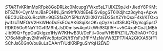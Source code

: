 $START$vKRImMpRFpk8GoDRLkc0McupgYWxx5sL7lJIXZ9pJxI+JiedY8PKMtbTSZfK+OynMmJBaPOHNLjSm9hfKVd8EeBlSv6pgST6iXdjhcz3qyhq+Apxw6BC3UEboXuRczWt+9QESfaZ0Y5PkzW2li0KIYzED25sXZYhQsxF4kl/KTOxojwifzcTMFOrV2HkWHoDcEsEOqAK6SqiXsOK+qOyzVLdfSRJQFDyVcg5pst7RDK05Oo9NaYTGvRM9hLJsD0mIsw4qoUkWh98QfI5H+v5C4xoFCoJLMBhJIb99Q+FgpOuQkIgzo1HyW7KHwB3U/DcFjl+0oufVH5fPtZ1IL/7b3IrAO+TGtjX76oNfgIhqv2MfwNVc8pfpGN/f6YsFs3fFYMzNyVW8ZPT7I4A2GKXA53fF1SChJs60Gn0/ou9uLsDAArrT/UdKRiPguShYqH2$END$